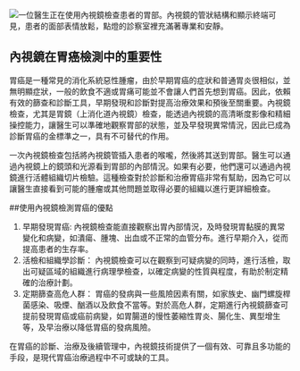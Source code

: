 ![一位醫生正在使用內視鏡檢查患者的胃部。內視鏡的管狀結構和顯示終端可見，患者的面部表情放鬆，點燈的診察室裡充滿著專業和安靜。](https://i.imgur.com/FGzGTqk.jpeg)
## 內視鏡在胃癌檢測中的重要性

胃癌是一種常見的消化系統惡性腫瘤，由於早期胃癌的症狀和普通胃炎很相似，並無明顯症狀，一般的飲食不適或胃痛可能並不會讓人們首先想到胃癌。因此，依賴有效的篩查和診斷工具，早期發現和診斷對提高治療效果和預後至關重要。內視鏡檢查，尤其是胃鏡（上消化道內視鏡）檢查，能透過內視鏡的高清晰度影像和精細操控能力，讓醫生可以準確地觀察胃部的狀態，並及早發現異常情況，因此已成為診斷胃癌的金標準之一，具有不可替代的作用。

一次內視鏡檢查包括將內視鏡管插入患者的喉嚨，然後將其送到胃部。醫生可以通過內視鏡上的鏡頭和光源看到胃部的內部情況。如果有必要，他們還可以通過內視鏡進行活體組織切片檢驗。這種檢查對於診斷和治療胃癌非常有幫助，因為它可以讓醫生直接看到可能的腫瘤或其他問題並取得必要的組織以進行更詳細檢查。

##使用內視鏡檢測胃癌的優點

1. 早期發現胃癌:  內視鏡檢查能直接觀察出胃內部情況，及時發現胃黏膜的異常變化和病變，如潰瘍、腫塊、出血或不正常的血管分布。進行早期介入，從而提高患者的生存率。
2. 活檢和組織學診斷： 內視鏡檢查可以在觀察到可疑病變的同時，進行活檢，取出可疑區域的組織進行病理學檢查，以確定病變的性質與程度，有助於制定精確的治療計劃。
3. 定期篩查高危人群： 胃癌的發病與一些風險因素有關，如家族史、幽門螺旋桿菌感染、吸煙、酗酒以及飲食不當等。對於高危人群，定期進行內視鏡篩查可提前發現胃癌或癌前病變，如胃腸道的慢性萎縮性胃炎、腸化生、異型增生等，及早治療以降低胃癌的發病風險。

在胃癌的診斷、治療及後續管理中，內視鏡技術提供了一個有效、可靠且多功能的手段，是現代胃癌治療過程中不可或缺的工具。

